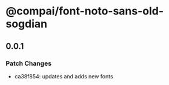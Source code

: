 # @compai/font-noto-sans-old-sogdian

## 0.0.1
### Patch Changes

- ca38f854: updates and adds new fonts

